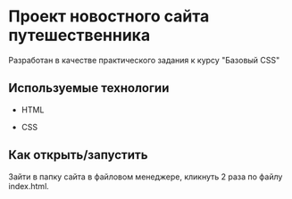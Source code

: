 # Проект новостного сайта путешественника
Разработан в качестве практического задания к курсу "Базовый CSS"

## Используемые технологии

* HTML

* CSS 

## Как открыть/запустить

Зайти в папку сайта в файловом менеджере, кликнуть 2 раза по файлу index.html.